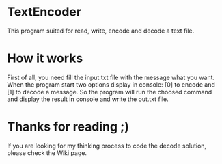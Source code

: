 # TextEncoder
This program suited for read, write, encode and decode a text file.

# How it works
First of all, you need fill the input.txt file with the message what you want. 
When the program start two options display in console: [0] to encode and [1] to decode a message. So the program will run the choosed command and display the result in console and write the out.txt file.

# Thanks for reading ;)
If you are looking for my thinking process to code the decode solution, please check the Wiki page.
